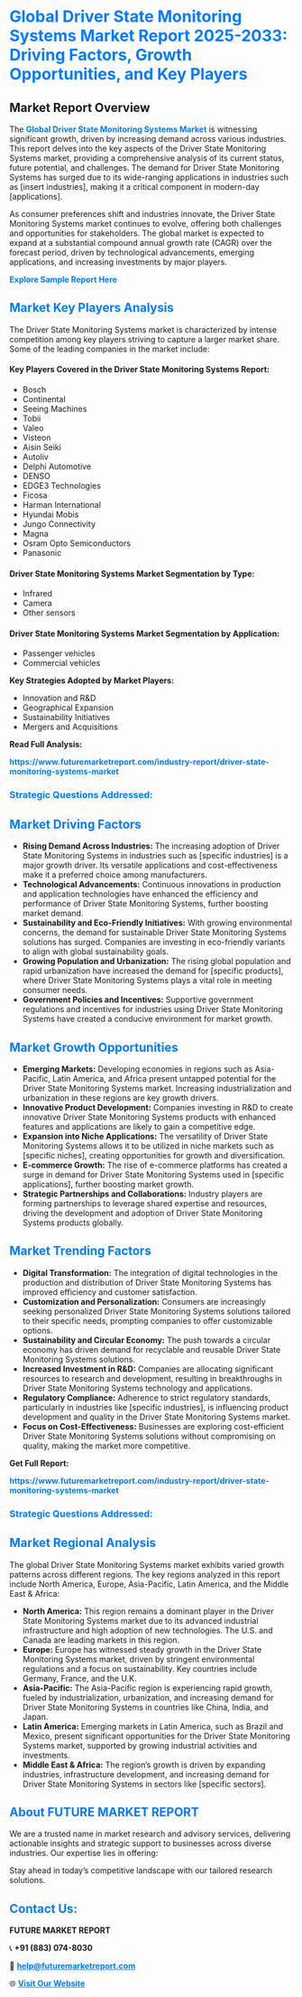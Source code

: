 <h1 style="color: #007BFF;">Global Driver State Monitoring Systems Market Report 2025-2033: Driving Factors, Growth Opportunities, and Key Players</h1>

<section id="overview">
<h2>Market Report Overview</h2>
<p>The <a href="https://www.futuremarketreport.com/industry-report/driver-state-monitoring-systems-market" style="color: #007BFF; text-decoration: none;"><strong>Global Driver State Monitoring Systems Market</strong></a> is witnessing significant growth, driven by increasing demand across various industries. This report delves into the key aspects of the Driver State Monitoring Systems market, providing a comprehensive analysis of its current status, future potential, and challenges. The demand for Driver State Monitoring Systems has surged due to its wide-ranging applications in industries such as [insert industries], making it a critical component in modern-day [applications].</p>
<p>As consumer preferences shift and industries innovate, the Driver State Monitoring Systems market continues to evolve, offering both challenges and opportunities for stakeholders. The global market is expected to expand at a substantial compound annual growth rate (CAGR) over the forecast period, driven by technological advancements, emerging applications, and increasing investments by major players.</p>
</section>

<section id="overview">
<p><a href="https://www.futuremarketreport.com/request-sample/reportId=56841" style="color: #007BFF; text-decoration: none;"><strong>Explore Sample Report Here</strong></a></p>
</section>

<section id="key-players">
<h2 style="color: #007BFF;">Market Key Players Analysis</h2>
<p>The Driver State Monitoring Systems market is characterized by intense competition among key players striving to capture a larger market share. Some of the leading companies in the market include:</p>
<h4>Key Players Covered in the Driver State Monitoring Systems Report:</h4>
<ul><li>Bosch</li><li>Continental</li><li>Seeing Machines</li><li>Tobii</li><li>Valeo</li><li>Visteon</li><li>Aisin Seiki</li><li>Autoliv</li><li>Delphi Automotive</li><li>DENSO</li><li>EDGE3 Technologies</li><li>Ficosa</li><li>Harman International</li><li>Hyundai Mobis</li><li>Jungo Connectivity</li><li>Magna</li><li>Osram Opto Semiconductors</li><li>Panasonic</li></ul>
<h4>Driver State Monitoring Systems Market Segmentation by Type:</h4>
<ul><li>Infrared</li><li>Camera</li><li>Other sensors</li></ul>

<h4>Driver State Monitoring Systems Market Segmentation by Application:</h4>
<ul><li>Passenger vehicles</li><li>Commercial vehicles</li></ul>
<p><strong>Key Strategies Adopted by Market Players:</strong></p>
<ul>
<li>Innovation and R&D</li>
<li>Geographical Expansion</li>
<li>Sustainability Initiatives</li>
<li>Mergers and Acquisitions</li>
</ul>
</section>

<section>
<p><strong>Read Full Analysis: </strong></p><a href="https://www.futuremarketreport.com/industry-report/driver-state-monitoring-systems-market" style="color: #007BFF; text-decoration: none;"><strong>https://www.futuremarketreport.com/industry-report/driver-state-monitoring-systems-market</strong></a>
<h3 style="color: #007BFF;">Strategic Questions Addressed:</h3>
</section>

<section id="driving-factors">
<h2 style="color: #007BFF;">Market Driving Factors</h2>
<ul>
<li><strong>Rising Demand Across Industries:</strong> The increasing adoption of Driver State Monitoring Systems in industries such as [specific industries] is a major growth driver. Its versatile applications and cost-effectiveness make it a preferred choice among manufacturers.</li>
<li><strong>Technological Advancements:</strong> Continuous innovations in production and application technologies have enhanced the efficiency and performance of Driver State Monitoring Systems, further boosting market demand.</li>
<li><strong>Sustainability and Eco-Friendly Initiatives:</strong> With growing environmental concerns, the demand for sustainable Driver State Monitoring Systems solutions has surged. Companies are investing in eco-friendly variants to align with global sustainability goals.</li>
<li><strong>Growing Population and Urbanization:</strong> The rising global population and rapid urbanization have increased the demand for [specific products], where Driver State Monitoring Systems plays a vital role in meeting consumer needs.</li>
<li><strong>Government Policies and Incentives:</strong> Supportive government regulations and incentives for industries using Driver State Monitoring Systems have created a conducive environment for market growth.</li>
</ul>
</section>

<section id="growth-opportunities">
<h2 style="color: #007BFF;">Market Growth Opportunities</h2>
<ul>
<li><strong>Emerging Markets:</strong> Developing economies in regions such as Asia-Pacific, Latin America, and Africa present untapped potential for the Driver State Monitoring Systems market. Increasing industrialization and urbanization in these regions are key growth drivers.</li>
<li><strong>Innovative Product Development:</strong> Companies investing in R&D to create innovative Driver State Monitoring Systems products with enhanced features and applications are likely to gain a competitive edge.</li>
<li><strong>Expansion into Niche Applications:</strong> The versatility of Driver State Monitoring Systems allows it to be utilized in niche markets such as [specific niches], creating opportunities for growth and diversification.</li>
<li><strong>E-commerce Growth:</strong> The rise of e-commerce platforms has created a surge in demand for Driver State Monitoring Systems used in [specific applications], further boosting market growth.</li>
<li><strong>Strategic Partnerships and Collaborations:</strong> Industry players are forming partnerships to leverage shared expertise and resources, driving the development and adoption of Driver State Monitoring Systems products globally.</li>
</ul>
</section>

<section id="trending-factors">
<h2 style="color: #007BFF;">Market Trending Factors</h2>
<ul>
<li><strong>Digital Transformation:</strong> The integration of digital technologies in the production and distribution of Driver State Monitoring Systems has improved efficiency and customer satisfaction.</li>
<li><strong>Customization and Personalization:</strong> Consumers are increasingly seeking personalized Driver State Monitoring Systems solutions tailored to their specific needs, prompting companies to offer customizable options.</li>
<li><strong>Sustainability and Circular Economy:</strong> The push towards a circular economy has driven demand for recyclable and reusable Driver State Monitoring Systems solutions.</li>
<li><strong>Increased Investment in R&D:</strong> Companies are allocating significant resources to research and development, resulting in breakthroughs in Driver State Monitoring Systems technology and applications.</li>
<li><strong>Regulatory Compliance:</strong> Adherence to strict regulatory standards, particularly in industries like [specific industries], is influencing product development and quality in the Driver State Monitoring Systems market.</li>
<li><strong>Focus on Cost-Effectiveness:</strong> Businesses are exploring cost-efficient Driver State Monitoring Systems solutions without compromising on quality, making the market more competitive.</li>
</ul>
</section>

<section>
<p><strong>Get Full Report: </strong></p><a href="https://www.futuremarketreport.com/industry-report/driver-state-monitoring-systems-market" style="color: #007BFF; text-decoration: none;"><strong>https://www.futuremarketreport.com/industry-report/driver-state-monitoring-systems-market</strong></a>
<h3 style="color: #007BFF;">Strategic Questions Addressed:</h3>
</section>


<section id="regional-analysis">
<h2 style="color: #007BFF;">Market Regional Analysis</h2>
<p>The global Driver State Monitoring Systems market exhibits varied growth patterns across different regions. The key regions analyzed in this report include North America, Europe, Asia-Pacific, Latin America, and the Middle East & Africa:</p>
<ul>
<li><strong>North America:</strong> This region remains a dominant player in the Driver State Monitoring Systems market due to its advanced industrial infrastructure and high adoption of new technologies. The U.S. and Canada are leading markets in this region.</li>
<li><strong>Europe:</strong> Europe has witnessed steady growth in the Driver State Monitoring Systems market, driven by stringent environmental regulations and a focus on sustainability. Key countries include Germany, France, and the U.K.</li>
<li><strong>Asia-Pacific:</strong> The Asia-Pacific region is experiencing rapid growth, fueled by industrialization, urbanization, and increasing demand for Driver State Monitoring Systems in countries like China, India, and Japan.</li>
<li><strong>Latin America:</strong> Emerging markets in Latin America, such as Brazil and Mexico, present significant opportunities for the Driver State Monitoring Systems market, supported by growing industrial activities and investments.</li>
<li><strong>Middle East & Africa:</strong> The region’s growth is driven by expanding industries, infrastructure development, and increasing demand for Driver State Monitoring Systems in sectors like [specific sectors].</li>
</ul>
</section>

<footer>
<h2 style="color: #007BFF;">About FUTURE MARKET REPORT</h2>
<p>We are a trusted name in market research and advisory services, delivering actionable insights and strategic support to businesses across diverse industries. Our expertise lies in offering:</p>

<p>Stay ahead in today’s competitive landscape with our tailored research solutions.</p>

<h2 style="color: #007BFF;">Contact Us:</h2>
<p><strong>FUTURE MARKET REPORT</strong></p>
<p>📞 <strong>+91 (883) 074-8030</strong></p>
<p>📧 <strong><a href="mailto:help@futuremarketreport.com" style="color: #007BFF;">help@futuremarketreport.com</a></strong></p>
<p>🌐 <strong><a href="https://www.futuremarketreport.com/" style="color: #007BFF;">Visit Our Website</a></strong></p>
</footer>